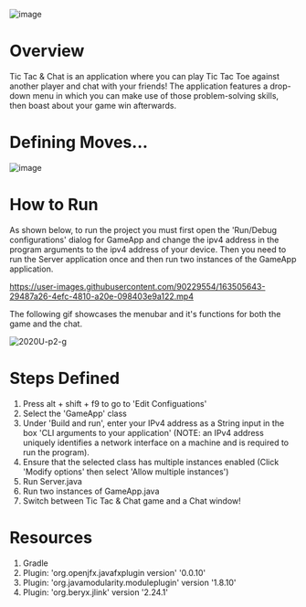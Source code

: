 ![image](https://user-images.githubusercontent.com/90470871/163510395-e5744223-d4c2-4bc3-90fe-b203b81a4231.png)


# Overview
Tic Tac & Chat is an application where you can play Tic Tac Toe against another player and chat with your friends! The application features a drop-down menu in which you can make use of those problem-solving skills, then boast about your game win afterwards.

# Defining Moves...
![image](https://user-images.githubusercontent.com/90470871/163513042-0ff8cca7-9a75-42b8-bccb-946b8d21d97a.png)


# How to Run
As shown below, to run the project you must first open the 'Run/Debug configurations' dialog for GameApp and change the ipv4 address in the program arguments to the ipv4 address of your device. Then you need to run the Server application once and then run two instances of the GameApp application.

https://user-images.githubusercontent.com/90229554/163505643-29487a26-4efc-4810-a20e-098403e9a122.mp4

The following gif showcases the menubar and it's functions for both the game and the chat. 

![2020U-p2-g](https://user-images.githubusercontent.com/90229554/163505957-e18e3d8d-2d5d-4d90-b574-ce616d0c116d.gif)

# Steps Defined
1. Press alt + shift + f9 to go to 'Edit Configuations'
2. Select the 'GameApp' class
3. Under 'Build and run', enter your IPv4 address as a String input in the box 'CLI arguments to your application' (NOTE: an IPv4 address uniquely identifies a network interface on a machine and is required to run the program).
4. Ensure that the selected class has multiple instances enabled (Click 'Modify options' then select 'Allow multiple instances')
5. Run Server.java
6. Run two instances of GameApp.java 
7. Switch between Tic Tac & Chat game and a Chat window!

# Resources
1. Gradle 
2. Plugin: 'org.openjfx.javafxplugin version' '0.0.10'
3. Plugin: 'org.javamodularity.moduleplugin' version '1.8.10'
4. Plugin: 'org.beryx.jlink' version '2.24.1'


